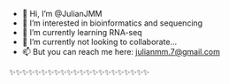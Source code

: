 - 👋 Hi, I’m @JulianJMM
- 👀 I’m interested in bioinformatics and sequencing
- 🌱 I’m currently learning RNA-seq
- 💞️ I’m currently not looking to collaborate...
- 📫 But you can reach me here: julianmm.7@gmail.com

✨✨✨✨✨✨✨✨✨✨✨✨✨✨✨✨✨✨✨✨✨✨
